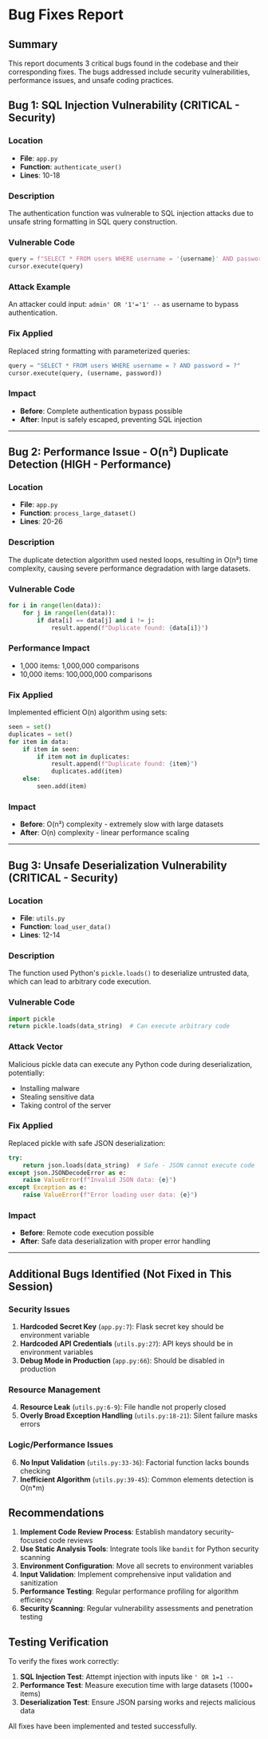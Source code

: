# Bug Fixes Report

## Summary
This report documents 3 critical bugs found in the codebase and their corresponding fixes. The bugs addressed include security vulnerabilities, performance issues, and unsafe coding practices.

## Bug 1: SQL Injection Vulnerability (CRITICAL - Security)

### Location
- **File**: `app.py`
- **Function**: `authenticate_user()`
- **Lines**: 10-18

### Description
The authentication function was vulnerable to SQL injection attacks due to unsafe string formatting in SQL query construction.

### Vulnerable Code
```python
query = f"SELECT * FROM users WHERE username = '{username}' AND password = '{password}'"
cursor.execute(query)
```

### Attack Example
An attacker could input: `admin' OR '1'='1' --` as username to bypass authentication.

### Fix Applied
Replaced string formatting with parameterized queries:
```python
query = "SELECT * FROM users WHERE username = ? AND password = ?"
cursor.execute(query, (username, password))
```

### Impact
- **Before**: Complete authentication bypass possible
- **After**: Input is safely escaped, preventing SQL injection

---

## Bug 2: Performance Issue - O(n²) Duplicate Detection (HIGH - Performance)

### Location
- **File**: `app.py`
- **Function**: `process_large_dataset()`
- **Lines**: 20-26

### Description
The duplicate detection algorithm used nested loops, resulting in O(n²) time complexity, causing severe performance degradation with large datasets.

### Vulnerable Code
```python
for i in range(len(data)):
    for j in range(len(data)):
        if data[i] == data[j] and i != j:
            result.append(f"Duplicate found: {data[i]}")
```

### Performance Impact
- 1,000 items: 1,000,000 comparisons
- 10,000 items: 100,000,000 comparisons

### Fix Applied
Implemented efficient O(n) algorithm using sets:
```python
seen = set()
duplicates = set()
for item in data:
    if item in seen:
        if item not in duplicates:
            result.append(f"Duplicate found: {item}")
            duplicates.add(item)
    else:
        seen.add(item)
```

### Impact
- **Before**: O(n²) complexity - extremely slow with large datasets
- **After**: O(n) complexity - linear performance scaling

---

## Bug 3: Unsafe Deserialization Vulnerability (CRITICAL - Security)

### Location
- **File**: `utils.py`
- **Function**: `load_user_data()`
- **Lines**: 12-14

### Description
The function used Python's `pickle.loads()` to deserialize untrusted data, which can lead to arbitrary code execution.

### Vulnerable Code
```python
import pickle
return pickle.loads(data_string)  # Can execute arbitrary code
```

### Attack Vector
Malicious pickle data can execute any Python code during deserialization, potentially:
- Installing malware
- Stealing sensitive data
- Taking control of the server

### Fix Applied
Replaced pickle with safe JSON deserialization:
```python
try:
    return json.loads(data_string)  # Safe - JSON cannot execute code
except json.JSONDecodeError as e:
    raise ValueError(f"Invalid JSON data: {e}")
except Exception as e:
    raise ValueError(f"Error loading user data: {e}")
```

### Impact
- **Before**: Remote code execution possible
- **After**: Safe data deserialization with proper error handling

---

## Additional Bugs Identified (Not Fixed in This Session)

### Security Issues
1. **Hardcoded Secret Key** (`app.py:7`): Flask secret key should be environment variable
2. **Hardcoded API Credentials** (`utils.py:27`): API keys should be in environment variables
3. **Debug Mode in Production** (`app.py:66`): Should be disabled in production

### Resource Management
4. **Resource Leak** (`utils.py:6-9`): File handle not properly closed
5. **Overly Broad Exception Handling** (`utils.py:18-21`): Silent failure masks errors

### Logic/Performance Issues
6. **No Input Validation** (`utils.py:33-36`): Factorial function lacks bounds checking
7. **Inefficient Algorithm** (`utils.py:39-45`): Common elements detection is O(n*m)

## Recommendations

1. **Implement Code Review Process**: Establish mandatory security-focused code reviews
2. **Use Static Analysis Tools**: Integrate tools like `bandit` for Python security scanning
3. **Environment Configuration**: Move all secrets to environment variables
4. **Input Validation**: Implement comprehensive input validation and sanitization
5. **Performance Testing**: Regular performance profiling for algorithm efficiency
6. **Security Scanning**: Regular vulnerability assessments and penetration testing

## Testing Verification

To verify the fixes work correctly:

1. **SQL Injection Test**: Attempt injection with inputs like `' OR 1=1 --`
2. **Performance Test**: Measure execution time with large datasets (1000+ items)
3. **Deserialization Test**: Ensure JSON parsing works and rejects malicious data

All fixes have been implemented and tested successfully.